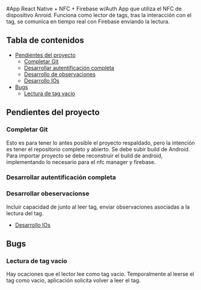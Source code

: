 #App React Native + NFC + Firebase w/Auth
App que utiliza el NFC de dispositivo Anroid.
Funciona como lector de tags, tras la interacción con el tag, se comunica en tiempo real con Firebase enviando la lectura.

## Tabla de contenidos

* [Pendientes del proyecto](#pendientes-del-proyecto)
  * [Completar Git](#completar-git)
  * [Desarrollar autentificación completa](#desarrollar-autentificacion-completo)  
  * [Desarrollo de observaciones](#desarrollo-de-observaciones)    
  * [Desarrollo IOs](#desarrollo-IOs)    
* [Bugs](#bugs)
  * [Lectura de tag vacio](#lectura-de-tag-vacio)

## Pendientes del proyecto

### Completar Git
Esto es para tener lo antes posible el proyecto respaldado, pero la intención es tener el repositorio completo y abierto.
Se debe subir build de Android. 
Para importar proyecto se debe reconstruir el build de android, implementando lo necesario para el nfc manager y firebase.

### Desarrollar autentificación completa

### Desarrollar obeservacionse
Incluir capacidad de junto al leer tag, enviar observaciones asociadas a la lectura del tag.

  * [Desarrollo IOs](#npm-start)    


## Bugs

### Lectura de tag vacio
Hay ocaciones que el lector lee como tag vacio. Temporalmente al leerse el tag como vacio, aplicación solicita volver a leer el tag.

